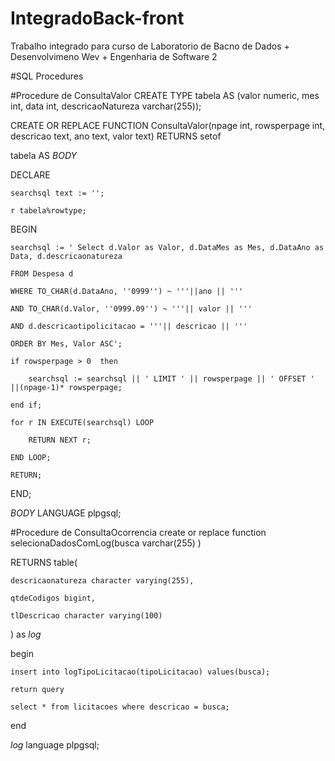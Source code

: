 # IntegradoBack-front
Trabalho integrado para curso de Laboratorio de Bacno de Dados + Desenvolvimeno Wev + Engenharia de Software 2

#SQL Procedures

#Procedure de ConsultaValor
CREATE TYPE tabela AS (valor numeric, mes int, data int, descricaoNatureza varchar(255));

CREATE OR REPLACE FUNCTION ConsultaValor(npage int, rowsperpage int, descricao text, ano text, valor text) RETURNS setof 

tabela  AS $BODY$

DECLARE

	searchsql text := '';

	r tabela%rowtype;

BEGIN

	searchsql := ' Select d.Valor as Valor, d.DataMes as Mes, d.DataAno as Data, d.descricaonatureza
	
	FROM Despesa d
	
	WHERE TO_CHAR(d.DataAno, ''0999'') ~ '''||ano || ''' 
	
	AND TO_CHAR(d.Valor, ''0999.09'') ~ '''|| valor || ''' 
	
	AND d.descricaotipolicitacao = '''|| descricao || '''
	
	ORDER BY Mes, Valor ASC';

	if rowsperpage > 0  then
	
		searchsql := searchsql || ' LIMIT ' || rowsperpage || ' OFFSET ' ||(npage-1)* rowsperpage;
	
	end if;

	for r IN EXECUTE(searchsql) LOOP
	
		RETURN NEXT r;
	
	END LOOP;
	
	RETURN;

END;

$BODY$ LANGUAGE plpgsql;

#Procedure de ConsultaOcorrencia
create or replace function selecionaDadosComLog(busca varchar(255) )

RETURNS table(

	descricaonatureza character varying(255),

	qtdeCodigos bigint,

	tlDescricao character varying(100)

) as $log$

begin

	insert into logTipoLicitacao(tipoLicitacao) values(busca);
	
	return query 

	select * from licitacoes where descricao = busca;
		
end

$log$ language plpgsql;
